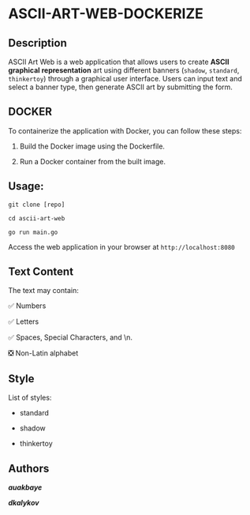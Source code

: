 ASCII-ART-WEB-DOCKERIZE 
=======================


## Description
ASCII Art Web is a web application that allows users to create **ASCII graphical representation** art using different banners (`shadow`, `standard`, `thinkertoy`) through a graphical user interface. Users can input text and select a banner type, then generate ASCII art by submitting the form.

## DOCKER

To containerize the application with Docker, you can follow these steps:


1. Build the Docker image using the Dockerfile.

2. Run a Docker container from the built image.

## Usage: 

`git clone [repo]`

`cd ascii-art-web`

`go run main.go`

Access the web application in your browser at `http://localhost:8080`

## Text Content

The text may contain:

:white_check_mark: Numbers

:white_check_mark: Letters

:white_check_mark: Spaces, Special Characters, and \n.

:negative_squared_cross_mark: Non-Latin alphabet


## Style

List of styles:

- standard

- shadow

- thinkertoy



## Authors
***auakbaye***

***dkalykov***